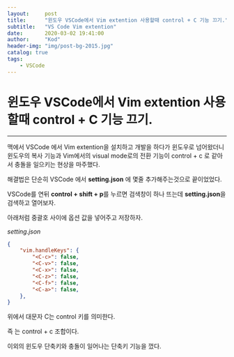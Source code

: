 ```yaml
---
layout:     post
title:      "윈도우 VSCode에서 Vim extention 사용할때 control + C 기능 끄기."
subtitle:   "VS Code Vim extention"
date:       2020-03-02 19:41:00
author:     "Kod"
header-img: "img/post-bg-2015.jpg"
catalog: true
tags:
    - VSCode
---
```

# 윈도우 VSCode에서 Vim extention 사용할때 control + C 기능 끄기.

---

맥에서 VSCode 에서 Vim extention을 설치하고 개발을 하다가 윈도우로 넘어왔더니 윈도우의 복사 기능과 Vim에서의 visual mode로의 전환 기능이 control + c 로 같아서 충돌을 일으키는 현상을 마주했다.

해결법은 단순히 VSCode 에서 **setting.json** 에 몇줄 추가해주는것으로 끝이었었다.

VSCode를 연뒤 **control + shift + p**를 누르면 검색창이 하나 뜨는데 **setting.json**을 검색하고 열어보자.

아래처럼 중괄호 사이에 옵션 값을 넣어주고 저장하자.

*setting.json*
```json
{
    "vim.handleKeys": {
        "<C-c>": false,
        "<C-v>": false,
        "<C-x>": false,
        "<C-z>": false,
        "<C-f>": false,
        "<C-a>": false,
    },
}
```



위에서 대문자 C는 control 키를 의미한다.

즉 <C-c>는 control + c 조합이다.

이외의 윈도우 단축키와 충돌이 일어나는 단축키 기능을 껐다.